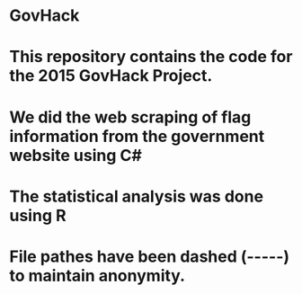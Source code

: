 # GovHack
# This repository contains the code for the 2015 GovHack Project.
# We did the web scraping of flag information from the government website using C#
# The statistical analysis was done using R
# File pathes have been dashed (-----) to maintain anonymity.
